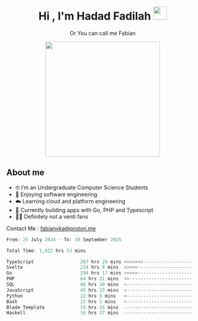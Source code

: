 <h1 align="center">Hi , I'm Hadad Fadilah  <img src="https://media.giphy.com/media/hvRJCLFzcasrR4ia7z/giphy.gif" width="35" ></h1>
<p align="center"><span>Or You can call me <span style="font: bold">Fabian</span></p>
<p align="center">
<img src="https://media.tenor.com/78dNivDemDAAAAAi/speech-bubble-venti.gif" width="300"/>    
</p>

##  About me
- 🤓 I’m an Undergraduate Computer Science Students
- 🍰 Enjoying software engineering
- ☁️ Learning cloud and platform engineering
- 🧰 Currently building apps with Go, PHP and Typescript 
- 🏃‍♂️ Definitely not a venti fans

Contact Me : fabianvka@proton.me

<!--START_SECTION:waka-->

```go
From: 25 July 2024 - To: 30 September 2025

Total Time: 1,022 hrs 53 mins

TypeScript                 287 hrs 20 mins >>>>>>>------------------   27.88 %
Svelte                     224 hrs 8 mins  >>>>>--------------------   21.75 %
Go                         194 hrs 17 mins >>>>>--------------------   18.85 %
PHP                        64 hrs 21 mins  >>-----------------------   06.24 %
SQL                        46 hrs 10 mins  >------------------------   04.48 %
JavaScript                 45 hrs 23 mins  >------------------------   04.40 %
Python                     22 hrs 6 mins   >------------------------   02.14 %
Bash                       22 hrs 2 mins   >------------------------   02.14 %
Blade Template             19 hrs 26 mins  -------------------------   01.89 %
Haskell                    16 hrs 37 mins  -------------------------   01.61 %
```

<!--END_SECTION:waka-->




<!--
**Fadil-Tao/Fadil-Tao** is a ✨ _special_ ✨ repository because its `README.md` (this file) appears on your GitHub profile.


